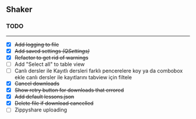 ## Shaker

### TODO

---
- [x] ~~Add logging to file~~
- [x] ~~Add saved settings *(QSettings)*~~
- [x] ~~Refactor to get rid of warnings~~
- [ ] Add "Select all" to table view
- [ ] Canlı dersler ile Kayıtlı dersleri farklı pencerelere koy 
  ya da combobox ekle canlı dersler ile kayıtlarını
  tabview için filtele 
- [x] ~~Cancel downloads~~
- [x] ~~Show retry button for downloads that errored~~
- [x] ~~Add default lessons.json~~
- [x] ~~Delete file if download cancelled~~
- [ ] Zippyshare uploading